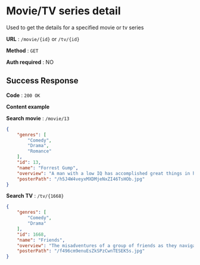 # Movie/TV series detail

Used to get the details for a specified movie or tv series

**URL** : `/movie/{id}` or `/tv/{id}`

**Method** : `GET`

**Auth required** : NO

## Success Response

**Code** : `200 OK`

**Content example**

**Search movie** : `/movie/13`
```json
{
    "genres": [
        "Comedy",
        "Drama",
        "Romance"
    ],
    "id": 13,
    "name": "Forrest Gump",
    "overview": "A man with a low IQ has accomplished great things in his life and been present during significant historic events—in each case, far exceeding what anyone imagined he could do. But despite all he has achieved, his one true love eludes him.",
    "posterPath": "/h5J4W4veyxMXDMjeNxZI46TsHOb.jpg"
}
```
**Search TV** : `/tv/{1668}`
```json
{
    "genres": [
        "Comedy",
        "Drama"
    ],
    "id": 1668,
    "name": "Friends",
    "overview": "The misadventures of a group of friends as they navigate the pitfalls of work, life and love in Manhattan.",
    "posterPath": "/f496cm9enuEsZkSPzCwnTESEK5s.jpg"
}
```